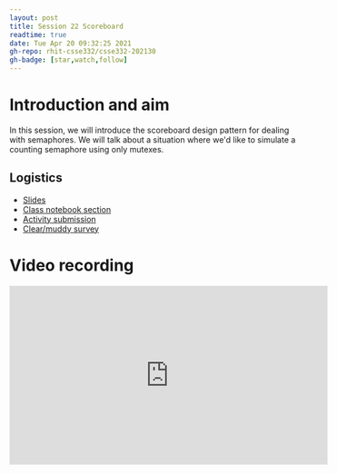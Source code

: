 ```yaml
---
layout: post
title: Session 22 Scoreboard
readtime: true
date: Tue Apr 20 09:32:25 2021
gh-repo: rhit-csse332/csse332-202130
gh-badge: [star,watch,follow]
---
```


# Introduction and aim

In this session, we will introduce the scoreboard design pattern for dealing
with semaphores. We will talk about a situation where we'd like to simulate a
counting semaphore using only mutexes. 

## Logistics

- [Slides](https://rosehulman-my.sharepoint.com/:p:/g/personal/noureddi_rose-hulman_edu/Eed1AQW9bKZFtjE-DsnQtrgBb48HJx1FuyRIb6vKJXwa6g?e=2eq4KP)
- [Class notebook section](https://rosehulman-my.sharepoint.com/personal/noureddi_rose-hulman_edu/_layouts/OneNote.aspx?id=%2Fpersonal%2Fnoureddi_rose-hulman_edu%2FDocuments%2FClass%20Notebooks%2FCSSE%20332%20Operating%20Systems&wd=target%28_Content%20Library%2FSession%2022%20Scoreboard.one%7CF0EE8B94-0A6D-CE49-BA07-DD40958A5791%2F%29)
- [Activity submission](https://moodle.rose-hulman.edu/mod/assign/view.php?id=2708166)
- [Clear/muddy survey](https://moodle.rose-hulman.edu/mod/quiz/view.php?id=2793888)

# Video recording

<iframe width="560" height="315" src="https://www.youtube.com/embed/3cSaYhHsSxQ" title="YouTube video player" frameborder="0" allow="accelerometer; autoplay; clipboard-write; encrypted-media; gyroscope; picture-in-picture" allowfullscreen></iframe>
